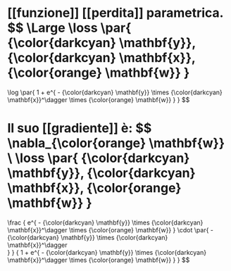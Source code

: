 [[funzione]] [[perdita]] parametrica.
$$
\Large
\loss \par{ {\color{darkcyan} \mathbf{y}}, {\color{darkcyan} \mathbf{x}}, {\color{orange} \mathbf{w}} }
=
\log \par{
	1
	+
	e^{
		-
		{\color{darkcyan} \mathbf{y}}
		\times
		{\color{darkcyan} \mathbf{x}}^\dagger
		\times
		{\color{orange} \mathbf{w}}
	}
}
$$

Il suo [[gradiente]] è:
$$
\nabla_{\color{orange} \mathbf{w}}
\ 
\loss \par{ {\color{darkcyan} \mathbf{y}}, {\color{darkcyan} \mathbf{x}}, {\color{orange} \mathbf{w}} }
=
\frac
{
	e^{
		-
		{\color{darkcyan} \mathbf{y}}
		\times
		{\color{darkcyan} \mathbf{x}}^\dagger
		\times
		{\color{orange} \mathbf{w}}
	}
	\cdot
	\par{
		-
		{\color{darkcyan} \mathbf{y}}
		\times
		{\color{darkcyan} \mathbf{x}}^\dagger		
	}
}
{
	1
	+
	e^{
		-
		{\color{darkcyan} \mathbf{y}}
		\times
		{\color{darkcyan} \mathbf{x}}^\dagger
		\times
		{\color{orange} \mathbf{w}}
	}
}
$$
